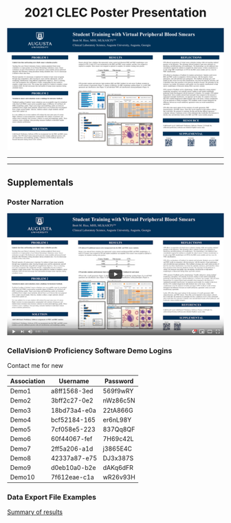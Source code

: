 <div align="center">  

# 2021 CLEC Poster Presentation

<a href="2021_CLEC_Poster.pdf">![2021 CLEC Poster](2021_CLEC_Poster.png)</a>
  
</div>

---  
---  

## Supplementals

### Poster Narration

<div align="center">  
  
<a href="https://youtu.be/yWh9SCFhIjU">![Supplemental narration posted on YouTube](2021_Poster_Supplemental_Narration.png)</a>
  
</div>
  
  
  
### CellaVision&copy; Proficiency Software Demo Logins 

Contact me for new 
<div align="center">  
  
Association | Username | Password
----------- | -------- | ---------
Demo1 | a8ff1568-3ed | 569f9wRY
Demo2 | 3bff2c27-0e2 | nWz86c5N
Demo3 | 18bd73a4-e0a | 22tA866G
Demo4 | bcf52184-165 | er6nL98Y
Demo5 | 7cf058e5-223 | 837Qq8QF
Demo6 | 60f44067-fef | 7H69c42L
Demo7 | 2ff5a206-a1d | j3865E4C
Demo8 | 42337a87-e75 | DJ3x387S
Demo9 | d0eb10a0-b2e | dAKq6dFR
Demo10 | 7f612eae-c1a | wR26v93H

</div>
  
  
  
### Data Export File Examples

[Summary of results]()

